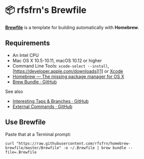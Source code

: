 :package: rfsfrn's Brewfile
===========================

**[Brewfile](https://raw.githubusercontent.com/rfsfrn/homebrew-brewfile/master/Brewfile)** is a template for building automatically with **Homebrew**.

Requirements
------------

- An Intel CPU
- Mac OS X 10.5-10.11, macOS 10.12 or higher
- Command Line Tools: `xcode-select --install`,
  [https://developer.apple.com/downloads][1] or [Xcode][2]
- [Homebrew — The missing package manager for OS X][3]
- [Brew Bundle · GitHub][4]

See also

- [Interesting Taps & Branches · GitHub][5]
- [External Commands · GitHub][6]

Use Brewfile
------------

Paste that at a Terminal prompt:

```
curl "https://raw.githubusercontent.com/rfsfrn/homebrew-brewfile/master/Brewfile" -o ~/.Brewfile | brew bundle --file=.Brewfile
```



[1]: https://developer.apple.com/downloads "Sign in with your Apple ID - Apple Developer"
[2]: http://itunes.apple.com/us/app/xcode/id497799835 "Xcode"
[3]: http://brew.sh/ "Homebrew — The missing package manager for OS X"
[4]: https://github.com/Homebrew/homebrew-bundle
[5]: https://github.com/Homebrew/brew/blob/master/share/doc/homebrew/Interesting-Taps-%26-Branches.md
[6]: https://github.com/Homebrew/brew/blob/master/share/doc/homebrew/External-Commands.md
